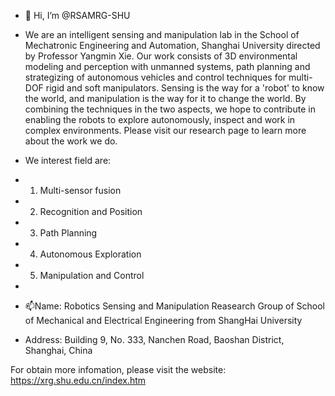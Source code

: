 - 👋 Hi, I’m @RSAMRG-SHU
- We are an intelligent sensing and manipulation lab in the School of Mechatronic Engineering and Automation, Shanghai University directed by Professor Yangmin Xie. Our work consists of 3D environmental modeling and perception with unmanned systems, path planning and strategizing of autonomous vehicles and control techniques for multi-DOF rigid and soft manipulators.
    Sensing is the way for a 'robot' to know the world, and manipulation is the way for it to change the world. By combining the techniques in the two aspects, we hope to contribute in enabling the robots to explore autonomously, inspect and work in complex environments. Please visit our research page to learn more about the work we do.
  
- We interest field are:
- 1) Multi-sensor fusion
- 2) Recognition and Position
- 3) Path Planning
- 4) Autonomous Exploration
- 5) Manipulation and Control
- 
- 📫Name: Robotics Sensing and Manipulation Reasearch Group of School of Mechanical and Electrical Engineering from ShangHai University
- Address: Building 9, No. 333, Nanchen Road, Baoshan District, Shanghai, China

For obtain more infomation, please visit the website: https://xrg.shu.edu.cn/index.htm
